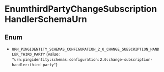 

# EnumthirdPartyChangeSubscriptionHandlerSchemaUrn

## Enum


* `URN_PINGIDENTITY_SCHEMAS_CONFIGURATION_2_0_CHANGE_SUBSCRIPTION_HANDLER_THIRD_PARTY` (value: `"urn:pingidentity:schemas:configuration:2.0:change-subscription-handler:third-party"`)




